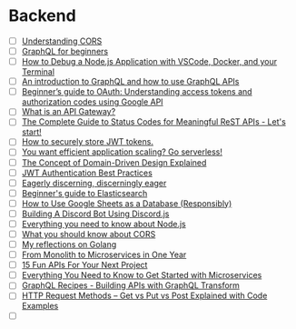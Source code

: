 # Backend

- [ ] [Understanding CORS](https://dev.to/g33konaut/understanding-cors-aaf)
- [ ] [GraphQL for beginners](https://dev.to/davinc/graphql-for-beginners-3f1a)
- [ ] [How to Debug a Node.js Application with VSCode, Docker, and your Terminal](https://www.freecodecamp.org/news/node-js-debugging/)
- [ ] [An introduction to GraphQL and how to use GraphQL APIs](https://dev.to/whitep4nth3r/an-introduction-to-graphql-and-how-to-use-graphql-apis-13i)
- [ ] [Beginner’s guide to OAuth: Understanding access tokens and authorization codes using Google API](https://dev.to/risafj/beginner-s-guide-to-oauth-understanding-access-tokens-and-authorization-codes-2988)
- [ ] [What is an API Gateway?](https://dev.to/bearer/what-is-an-api-gateway-42i6)
- [ ] [The Complete Guide to Status Codes for Meaningful ReST APIs - Let's start!](https://dev.to/khaosdoctor/the-complete-guide-to-status-codes-for-meaningful-rest-apis-1-5c5)
- [ ] [How to securely store JWT tokens.](https://dev.to/gkoniaris/how-to-securely-store-jwt-tokens-51cf)
- [ ] [You want efficient application scaling? Go serverless!](https://stackoverflow.blog/2020/05/18/you-want-efficient-application-scaling-go-serverless/)
- [ ] [The Concept of Domain-Driven Design Explained](https://dev.to/microtica/the-concept-of-domain-driven-design-explained-1ccn)
- [ ] [JWT Authentication Best Practices](https://dev.to/deleteman123/jwt-authentication-best-practices-3lf9)
- [ ] [Eagerly discerning, discerningly eager](https://increment.com/apis/api-design-for-eager-discering-developers/)
- [ ] [Beginner's guide to Elasticsearch](https://dev.to/lisahjung/beginner-s-guide-to-elasticsearch-4j2k)
- [ ] [How to Use Google Sheets as a Database (Responsibly)](https://dev.to/hacubu/how-to-use-google-sheets-as-a-database-responsibly-3ohk)
- [ ] [Building A Discord Bot Using Discord.js](https://www.smashingmagazine.com/2021/02/building-discord-bot-discordjs/)
- [ ] [Everything you need to know about Node.js](https://dev.to/jorge_rockr/everything-you-need-to-know-about-node-js-lnc)
- [ ] [What you should know about CORS](https://dev.to/nicolus/what-you-should-know-about-cors-48d6)
- [ ] [My reflections on Golang](https://dev.to/deepu105/my-reflections-on-golang-38jk)
- [ ] [From Monolith to Microservices in One Year](https://dev.to/kristijankanalas/from-monolith-to-microservices-in-one-year-1fff)
- [ ] [15 Fun APIs For Your Next Project](https://dev.to/biplov/15-fun-apis-for-your-next-project-5053)
- [ ] [Everything You Need to Know to Get Started with Microservices](https://dev.to/microtica/everything-you-need-to-know-to-get-started-with-microservices-5243)
- [ ] [GraphQL Recipes - Building APIs with GraphQL Transform](https://dev.to/open-graphql/graphql-recipes-building-apis-with-graphql-transform-3jp0)
- [ ] [HTTP Request Methods – Get vs Put vs Post Explained with Code Examples](https://www.freecodecamp.org/news/http-request-methods-explained/)
- [ ] []()
